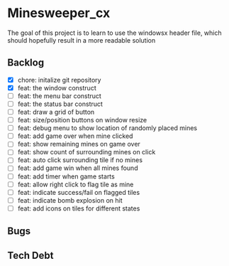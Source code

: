 # Minesweeper_cx

The goal of this project is to learn to use the windowsx header file, which should hopefully result in a more readable solution

## Backlog

- [x] chore: initalize git repository
- [x] feat: the window construct
- [ ] feat: the menu bar construct
- [ ] feat: the status bar construct
- [ ] feat: draw a grid of button
- [ ] feat: size/position buttons on window resize
- [ ] feat: debug menu to show location of randomly placed mines
- [ ] feat: add game over when mine clicked
- [ ] feat: show remaining mines on game over
- [ ] feat: show count of surrounding mines on click
- [ ] feat: auto click surrounding tile if no mines
- [ ] feat: add game win when all mines found
- [ ] feat: add timer when game starts
- [ ] feat: allow right click to flag tile as mine
- [ ] feat: indicate success/fail on flagged tiles
- [ ] feat: indicate bomb explosion on hit
- [ ] feat: add icons on tiles for different states

## Bugs

## Tech Debt
